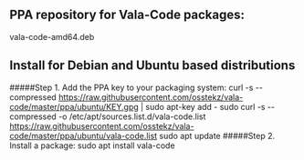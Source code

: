 ## PPA repository for Vala-Code packages:
vala-code-amd64.deb

## Install for Debian and Ubuntu based distributions
#####Step 1. Add the PPA key to your packaging system:
    curl -s --compressed https://raw.githubusercontent.com/osstekz/vala-code/master/ppa/ubuntu/KEY.gpg | sudo apt-key add -
    sudo curl -s --compressed -o /etc/apt/sources.list.d/vala-code.list https://raw.githubusercontent.com/osstekz/vala-code/master/ppa/ubuntu/vala-code.list
    sudo apt update
#####Step 2. Install a package:
    sudo apt install vala-code

